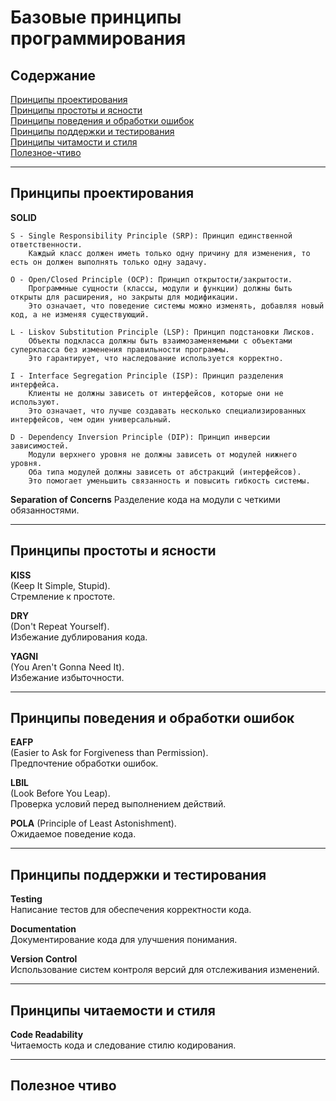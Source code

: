 # Базовые принципы программирования

## Содержание

[Принципы проектирования](#%D0%9F%D1%80%D0%B8%D0%BD%D1%86%D0%B8%D0%BF%D1%8B-%D0%BF%D1%80%D0%BE%D0%B5%D0%BA%D1%82%D0%B8%D1%80%D0%BE%D0%B2%D0%B0%D0%BD%D0%B8%D1%8F)\
[Принципы простоты и ясности](#%D0%9F%D1%80%D0%B8%D0%BD%D1%86%D0%B8%D0%BF%D1%8B-%D0%BF%D1%80%D0%BE%D1%81%D1%82%D0%BE%D1%82%D1%8B-%D0%B8-%D1%8F%D1%81%D0%BD%D0%BE%D1%81%D1%82%D0%B8)\
[Принципы поведения и обработки ошибок](#%D0%9F%D1%80%D0%B8%D0%BD%D1%86%D0%B8%D0%BF%D1%8B-%D0%BF%D0%BE%D0%B2%D0%B5%D0%B4%D0%B5%D0%BD%D0%B8%D1%8F-%D0%B8-%D0%BE%D0%B1%D1%80%D0%B0%D0%B1%D0%BE%D1%82%D0%BA%D0%B8-%D0%BE%D1%88%D0%B8%D0%B1%D0%BE%D0%BA)\
[Принципы поддержки и тестирования](#%D0%9F%D1%80%D0%B8%D0%BD%D1%86%D0%B8%D0%BF%D1%8B-%D0%BF%D0%BE%D0%B4%D0%B4%D0%B5%D1%80%D0%B6%D0%BA%D0%B8-%D0%B8-%D1%82%D0%B5%D1%81%D1%82%D0%B8%D1%80%D0%BE%D0%B2%D0%B0%D0%BD%D0%B8%D1%8F)\
[Принципы читамости и стиля](#%D0%9F%D1%80%D0%B8%D0%BD%D1%86%D0%B8%D0%BF%D1%8B-%D1%87%D0%B8%D1%82%D0%B0%D0%B5%D0%BC%D0%BE%D1%81%D1%82%D0%B8-%D0%B8-%D1%81%D1%82%D0%B8%D0%BB%D1%8F)\
[Полезное-чтиво](#%D0%9F%D0%BE%D0%BB%D0%B5%D0%B7%D0%BD%D0%BE%D0%B5-%D1%87%D1%82%D0%B8%D0%B2%D0%BE)

______________________________________________________________________

## Принципы проектирования

**SOLID**

```
S - Single Responsibility Principle (SRP): Принцип единственной ответственности. 
    Каждый класс должен иметь только одну причину для изменения, то есть он должен выполнять только одну задачу.

O - Open/Closed Principle (OCP): Принцип открытости/закрытости. 
    Программные сущности (классы, модули и функции) должны быть открыты для расширения, но закрыты для модификации. 
    Это означает, что поведение системы можно изменять, добавляя новый код, а не изменяя существующий.

L - Liskov Substitution Principle (LSP): Принцип подстановки Лисков. 
    Объекты подкласса должны быть взаимозаменяемыми с объектами суперкласса без изменения правильности программы. 
    Это гарантирует, что наследование используется корректно.

I - Interface Segregation Principle (ISP): Принцип разделения интерфейса. 
    Клиенты не должны зависеть от интерфейсов, которые они не используют. 
    Это означает, что лучше создавать несколько специализированных интерфейсов, чем один универсальный.

D - Dependency Inversion Principle (DIP): Принцип инверсии зависимостей. 
    Модули верхнего уровня не должны зависеть от модулей нижнего уровня. 
    Оба типа модулей должны зависеть от абстракций (интерфейсов). 
    Это помогает уменьшить связанность и повысить гибкость системы.
```

**Separation of Concerns**
Разделение кода на модули с четкими обязанностями.

______________________________________________________________________

## Принципы простоты и ясности

**KISS**  
(Keep It Simple, Stupid).  
Стремление к простоте.  

**DRY**\
(Don't Repeat Yourself).\
Избежание дублирования кода.

**YAGNI**\
(You Aren't Gonna Need It).\
Избежание избыточности.

______________________________________________________________________

## Принципы поведения и обработки ошибок

**EAFP**\
(Easier to Ask for Forgiveness than Permission).\
Предпочтение обработки ошибок.

**LBIL**\
(Look Before You Leap).\
Проверка условий перед выполнением действий.

**POLA**
(Principle of Least Astonishment).\
Ожидаемое поведение кода.

______________________________________________________________________

## Принципы поддержки и тестирования

**Testing**\
Написание тестов для обеспечения корректности кода.

**Documentation**\
Документирование кода для улучшения понимания.

**Version Control**\
Использование систем контроля версий для отслеживания изменений.

______________________________________________________________________

## Принципы читаемости и стиля

**Code Readability**\
Читаемость кода и следование стилю кодирования.

______________________________________________________________________

## Полезное чтиво
